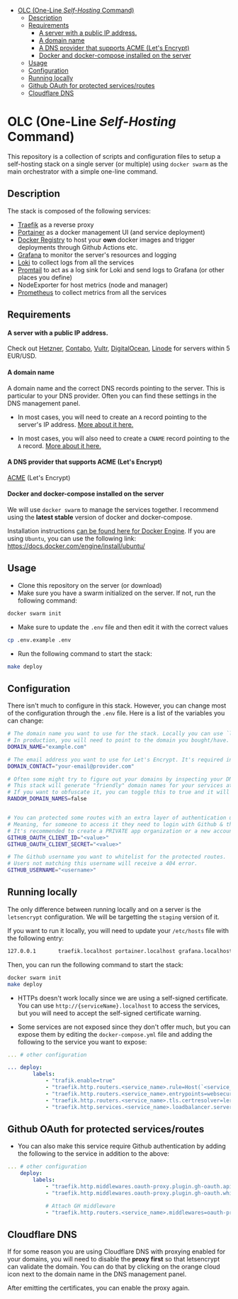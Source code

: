 - [OLC (One-Line _Self-Hosting_ Command)](#olc-one-line-self-hosting-command)
  - [Description](#description)
  - [Requirements](#requirements)
      - [A server with a public IP address.](#a-server-with-a-public-ip-address)
      - [A domain name](#a-domain-name)
      - [A DNS provider that supports ACME (Let's Encrypt)](#a-dns-provider-that-supports-acme-lets-encrypt)
      - [Docker and docker-compose installed on the server](#docker-and-docker-compose-installed-on-the-server)
  - [Usage](#usage)
  - [Configuration](#configuration)
  - [Running locally](#running-locally)
  - [Github OAuth for protected services/routes](#github-oauth-for-protected-servicesroutes)
  - [Cloudflare DNS](#cloudflare-dns)


# OLC (One-Line _Self-Hosting_ Command)


This repository is a collection of scripts and configuration files to setup a self-hosting stack on a single server (or multiple) using `docker swarm` as the main orchestrator with a simple one-line command.

## Description
The stack is composed of the following services:
- [Traefik](https://traefik.io/) as a reverse proxy
- [Portainer](https://www.portainer.io/) as a docker management UI (and service deployment)
- [Docker Registry](https://hub.docker.com/_/registry) to host your **own** docker images and trigger deployments through Github Actions etc.
- [Grafana](https://grafana.com/docs/grafana/latest/setup-grafana/installation/docker/) to monitor the server's resources and logging
- [Loki](https://grafana.com/docs/loki/latest/get-started/overview/) to collect logs from all the services
- [Promtail](https://grafana.com/docs/loki/latest/send-data/promtail/installation/) to act as a log sink for Loki and send logs to Grafana (or other places you define)
- NodeExporter for host metrics (node and manager)
- [Prometheus](https://prometheus.io/docs/prometheus/latest/installation/) to collect metrics from all the services


## Requirements

#### A server with a public IP address. 

Check out [Hetzner](https://www.hetzner.com/), [Contabo](https://contabo.com/en/), [Vultr](https://www.vultr.com/), [DigitalOcean](https://www.digitalocean.com/), [Linode](https://www.linode.com/) for servers within 5 EUR/USD.

#### A domain name
A domain name and the correct DNS records pointing to the server. This is particular to your DNS provider.  Often you can find these settings in the DNS management panel.

* In most cases, you will need to create an `A` record pointing to the server's IP address. [More about it here.](https://www.cloudflare.com/learning/dns/dns-records/dns-a-record/)

* In most cases, you will also need to create a `CNAME` record pointing to the `A` record. [More about it here.](https://www.cloudflare.com/learning/dns/dns-records/dns-cname-record/)

#### A DNS provider that supports ACME (Let's Encrypt)

[ACME](https://en.wikipedia.org/wiki/Automated_Certificate_Management_Environment) (Let's Encrypt)

#### Docker and docker-compose installed on the server 

We will use `docker swarm` to manage the services together. I recommend using the **latest stable** version of docker and docker-compose.

Installation instructions [can be found here for Docker Engine](https://docs.docker.com/engine/install/). 
If you are using `Ubuntu`, you can use the following link: https://docs.docker.com/engine/install/ubuntu/

## Usage

- Clone this repository on the server (or download)
- Make sure you have a swarm initialized on the server. If not, run the following command:

```bash
docker swarm init
```

- Make sure to update the `.env` file and then edit it with the correct values
```bash
cp .env.example .env
```  

- Run the following command to start the stack:
```bash
make deploy
```


## Configuration
There isn't much to configure in this stack. However, you can change most of the configuration through the `.env` file. Here is a list of the variables you can change:

```bash
# The domain name you want to use for the stack. Locally you can use `localhost` or another name.
# In production, you will need to point to the domain you bought/have.
DOMAIN_NAME="example.com"

# The email address you want to use for Let's Encrypt. It's required in order to enable HTTPS.
DOMAIN_CONTACT="your-email@provider.com"

# Often some might try to figure out your domains by inspecting your DNS records. 
# This stack will generate "friendly" domain names for your services at first, such as `grafana.subdomain.your-domain.com` or `portainer.subdomain.your-domain.com`.
# If you want to obfuscate it, you can toggle this to true and it will generate random domain names for your services. E.g. `grafana-0befad.your-domain.com`. Not required.
RANDOM_DOMAIN_NAMES=false


# You can protected some routes with an extra layer of authentication using Github OAuth.
# Meaning, for someone to access it they need to login with Github & the account needs to be whitelisted by you. 
# It's recommended to create a PRIVATE app organization or a new account app just for this purpose.
GITHUB_OAUTH_CLIENT_ID="<value>"
GITHUB_OAUTH_CLIENT_SECRET="<value>"

# The Github username you want to whitelist for the protected routes.
# Users not matching this username will receive a 404 error.
GITHUB_USERNAME="<username>"
```


## Running locally

The only difference between running locally and on a server is the `letsencrypt` configuration. We will be targetting the `staging` version of it.

If you want to run it locally, you will need to update your `/etc/hosts` file with the following entry:

```bash
127.0.0.1       traefik.localhost portainer.localhost grafana.localhost registry.localhost gh-auth.localhost
```

Then, you can run the following command to start the stack:

```bash
docker swarm init
make deploy
```

* HTTPs doesn't work locally since we are using a self-signed certificate. You can use `http://{serviceName}.localhost` to access the services, but you will need to accept the self-signed certificate warning.

* Some services are not exposed since they don't offer much, but you can expose them by editing the `docker-compose.yml` file and adding the following to the service you want to expose:

```yaml
... # other configuration

... deploy:
        labels:
            - "trafik.enable=true"
            - "traefik.http.routers.<service_name>.rule=Host(`<service_name>.${DOMAIN_NAME:?err}`)"
            - "traefik.http.routers.<service_name>.entrypoints=websecure"
            - "traefik.http.routers.<service_name>.tls.certresolver=leresolver"
            - "traefik.http.services.<service_name>.loadbalancer.server.port=<container-port>"
```

## Github OAuth for protected services/routes
* You can also make this service require Github authentication by adding the following to the service in addition to the above:

```yaml
... # other configuration
    deploy:
        labels:
            - "traefik.http.middlewares.oauth-proxy.plugin.gh-oauth.apiBaseUrl=http://gh-oauth"
            - "traefik.http.middlewares.oauth-proxy.plugin.gh-oauth.whitelist.logins[0]=${GITHUB_USERNAME}"

            # Attach GH middleware
            - "traefik.http.routers.<service_name>.middlewares=oauth-proxy"
```


## Cloudflare DNS

If for some reason you are using Cloudflare DNS with proxying enabled for your domains, you will need to disable the **proxy first** so that letsencrypt can validate the domain. You can do that by clicking on the orange cloud icon next to the domain name in the DNS management panel.

After emitting the certificates, you can enable the proxy again.